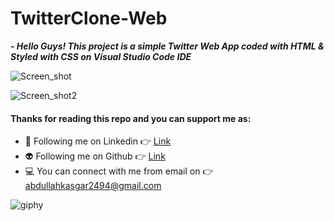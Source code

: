<h1>TwitterClone-Web</h1>

***- Hello Guys! This project is a simple Twitter Web App coded with HTML & Styled with CSS on Visual Studio Code IDE***

![Screen_shot](https://user-images.githubusercontent.com/88820048/194098448-ef002c6c-c10f-423a-9dab-6eebd8560f7f.png)

![Screen_shot2](https://user-images.githubusercontent.com/88820048/194099878-e4cd4365-1cc9-48ff-9826-14d0a0b3d83a.png)

#### Thanks for reading this repo and you can support me as:

- 👻 Following me on Linkedin 👉 [Link](https://www.linkedin.com/in/abdullah-ka%C5%9Fgar-6220a3329)
- 👽 Following me on Github 👉 [Link](https://github.com/abdullah0912/)
- 💻 You can connect with me from email on 👉 [abdullahkasgar2494@gmail.com](abdullahkasgar2494@gmail.com)


![giphy](https://user-images.githubusercontent.com/88820048/167713029-812de49b-2df0-431d-87b1-fa0bf6060065.gif)
